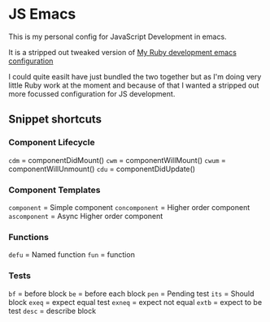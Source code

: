 # JS Emacs

This is my personal config for JavaScript Development in emacs.

It is a stripped out tweaked version of [My Ruby development emacs configuration](https://github.com/StlthyLee/emacs)

I could quite easilt have just bundled the two together but as I'm doing very little Ruby work at the moment and because of that I wanted a stripped out more focussed configuration for JS development.

## Snippet shortcuts
### Component Lifecycle
`cdm` = componentDidMount()
`cwm` = componentWillMount()
`cwum` = componentWillUnmount()
`cdu` = componentDidUpdate()

### Component Templates
`component` = Simple component
`concomponent` = Higher order component
`ascomponent` = Async Higher order component

### Functions
`defu` = Named function
`fun` = function

### Tests
`bf` = before block
`be` = before each block
`pen` = Pending test
`its` = Should block
`exeq` = expect equal test
`exneq` = expect not equal
`extb` = expect to be test
`desc` = describe block
